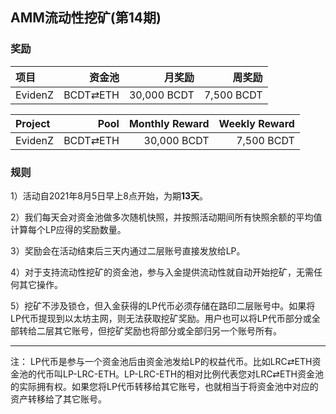 ## AMM流动性挖矿(第14期)


### 奖励


| **项目** | **资金池** | **月奖励** | **周奖励** |
| :--- | ---: | ---: | ---: |
EvidenZ | BCDT⇄ETH | 30,000 BCDT | 7,500 BCDT |

| **Project** | **Pool** | **Monthly Reward** | **Weekly Reward** |
| :--- | ---: | ---: | ---: |
EvidenZ | BCDT⇄ETH | 30,000 BCDT | 7,500 BCDT |

### 规则

1）活动自2021年8月5日早上8点开始，为期**13天**。

2）我们每天会对资金池做多次随机快照，并按照活动期间所有快照余额的平均值计算每个LP应得的奖励数量。

3）奖励会在活动结束后三天内通过二层账号直接发放给LP。

4）对于支持流动性挖矿的资金池，参与入金提供流动性就自动开始挖矿，无需任何其它操作。

5）挖矿不涉及锁仓，但入金获得的LP代币必须存储在路印二层账号中。如果将LP代币提现到以太坊主网，则无法获取挖矿奖励。用户也可以将LP代币部分或全部转给二层其它账号，但挖矿奖励也将部分或全部归另一个账号所有。


---

注： LP代币是参与一个资金池后由资金池发给LP的权益代币。比如LRC⇄ETH资金池的代币叫LP-LRC-ETH。LP-LRC-ETH的相对比例代表您对LRC⇄ETH资金池的实际拥有权。如果您将LP代币转移给其它账号，也就相当于将资金池中对应的资产转移给了其它账号。
